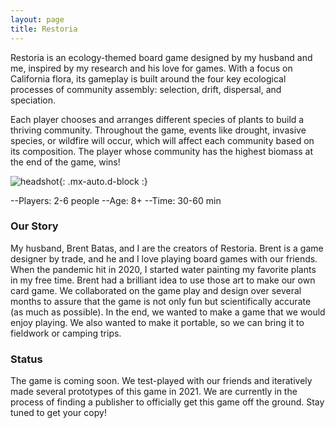 ```yaml
---
layout: page
title: Restoria
---
```


Restoria is an ecology-themed board game designed by my husband and me, inspired by my research and his love for games. With a focus on California flora, its gameplay is built around the four key ecological processes of community assembly: selection, drift, dispersal, and speciation. 

Each player chooses and arranges different species of plants to build a thriving community. Throughout the game, events like drought, invasive species, or wildfire will occur, which will affect each community based on its composition. The player whose community has the highest biomass at the end of the game, wins! 

![headshot](/../../assets/img/restoria/cards.jpg){: .mx-auto.d-block :}

--Players: 2-6 people
--Age: 8+
--Time: 30-60 min

### Our Story ###
My husband, Brent Batas, and I are the creators of Restoria. Brent is a game designer by trade, and he and I love playing board games with our friends. When the pandemic hit in 2020, I started water painting my favorite plants in my free time. Brent had a brilliant idea to use those art to make our own card game. We collaborated on the game play and design over several months to assure that the game is not only fun but scientifically accurate (as much as possible). In the end, we wanted to make a game that we would enjoy playing. We also wanted to make it portable, so we can bring it to fieldwork or camping trips. 

### Status ###
The game is coming soon. We test-played with our friends and iteratively made several prototypes of this game in 2021. We are currently in the process of finding a publisher to officially get this game off the ground. Stay tuned to get your copy!